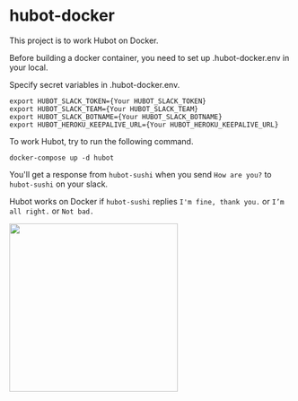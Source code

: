 # hubot-docker

This project is to work Hubot on Docker.

Before building a docker container, you need to set up .hubot-docker.env in your local.

Specify secret variables in .hubot-docker.env.
```
export HUBOT_SLACK_TOKEN={Your HUBOT_SLACK_TOKEN}
export HUBOT_SLACK_TEAM={Your HUBOT_SLACK_TEAM}
export HUBOT_SLACK_BOTNAME={Your HUBOT_SLACK_BOTNAME}
export HUBOT_HEROKU_KEEPALIVE_URL={Your HUBOT_HEROKU_KEEPALIVE_URL}
```

To work Hubot, try to run the following command.
```
docker-compose up -d hubot
```

You'll get a response from `hubot-sushi` when you send `How are you?` to `hubot-sushi` on your slack.

Hubot works on Docker if `hubot-sushi` replies `I'm fine, thank you.` or `I’m all right.` or `Not bad.`

<img src="https://user-images.githubusercontent.com/5210367/33420773-2a44b592-d5f3-11e7-8422-7c925c4a5d16.png" width="300px">
